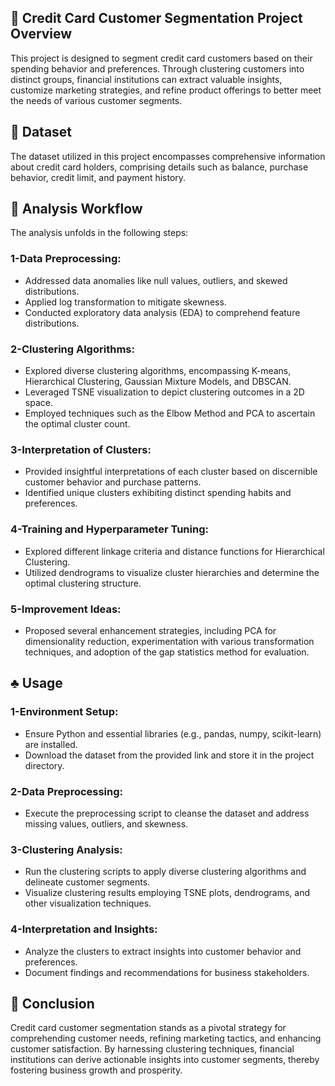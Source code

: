 ## 📌 Credit Card Customer Segmentation Project Overview

This project is designed to segment credit card customers based on their spending behavior and preferences. Through clustering customers into distinct groups, financial institutions can extract valuable insights, customize marketing strategies, and refine product offerings to better meet the needs of various customer segments.

## 📝 Dataset

The dataset utilized in this project encompasses comprehensive information about credit card holders, comprising details such as balance, purchase behavior, credit limit, and payment history.

## 🧠 Analysis Workflow

The analysis unfolds in the following steps:

### 1-Data Preprocessing:
   - Addressed data anomalies like null values, outliers, and skewed distributions.
   - Applied log transformation to mitigate skewness.
   - Conducted exploratory data analysis (EDA) to comprehend feature distributions.

### 2-Clustering Algorithms:
   - Explored diverse clustering algorithms, encompassing K-means, Hierarchical Clustering, Gaussian Mixture Models, and DBSCAN.
   - Leveraged TSNE visualization to depict clustering outcomes in a 2D space.
   - Employed techniques such as the Elbow Method and PCA to ascertain the optimal cluster count.

### 3-Interpretation of Clusters:
   - Provided insightful interpretations of each cluster based on discernible customer behavior and purchase patterns.
   - Identified unique clusters exhibiting distinct spending habits and preferences.

### 4-Training and Hyperparameter Tuning:
   - Explored different linkage criteria and distance functions for Hierarchical Clustering.
   - Utilized dendrograms to visualize cluster hierarchies and determine the optimal clustering structure.

### 5-Improvement Ideas:
   - Proposed several enhancement strategies, including PCA for dimensionality reduction, experimentation with various transformation techniques, and adoption of the gap statistics method for evaluation.

## ♣️ Usage

### 1-Environment Setup:
   - Ensure Python and essential libraries (e.g., pandas, numpy, scikit-learn) are installed.
   - Download the dataset from the provided link and store it in the project directory.

### 2-Data Preprocessing:
   - Execute the preprocessing script to cleanse the dataset and address missing values, outliers, and skewness.

### 3-Clustering Analysis:
   - Run the clustering scripts to apply diverse clustering algorithms and delineate customer segments.
   - Visualize clustering results employing TSNE plots, dendrograms, and other visualization techniques.

### 4-Interpretation and Insights:
   - Analyze the clusters to extract insights into customer behavior and preferences.
   - Document findings and recommendations for business stakeholders.

## 🤝 Conclusion

Credit card customer segmentation stands as a pivotal strategy for comprehending customer needs, refining marketing tactics, and enhancing customer satisfaction. By harnessing clustering techniques, financial institutions can derive actionable insights into customer segments, thereby fostering business growth and prosperity.
